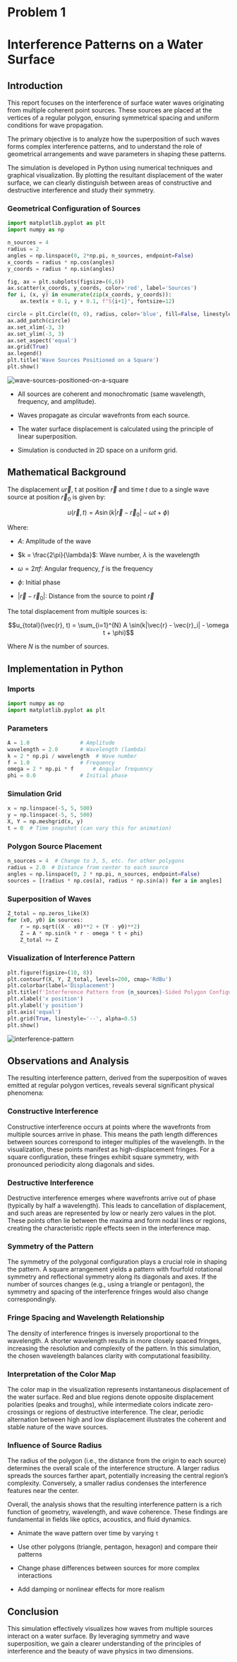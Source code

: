 # Problem 1
# Interference Patterns on a Water Surface

## Introduction
This report focuses on the interference of surface water waves originating from multiple coherent point sources. These sources are placed at the vertices of a regular polygon, ensuring symmetrical spacing and uniform conditions for wave propagation. 

The primary objective is to analyze how the superposition of such waves forms complex interference patterns, and to understand the role of geometrical arrangements and wave parameters in shaping these patterns.

The simulation is developed in Python using numerical techniques and graphical visualization. By plotting the resultant displacement of the water surface, we can clearly distinguish between areas of constructive and destructive interference and study their symmetry.

### Geometrical Configuration of Sources

```python
import matplotlib.pyplot as plt
import numpy as np

n_sources = 4
radius = 2
angles = np.linspace(0, 2*np.pi, n_sources, endpoint=False)
x_coords = radius * np.cos(angles)
y_coords = radius * np.sin(angles)

fig, ax = plt.subplots(figsize=(6,6))
ax.scatter(x_coords, y_coords, color='red', label='Sources')
for i, (x, y) in enumerate(zip(x_coords, y_coords)):
    ax.text(x + 0.1, y + 0.1, f"S{i+1}", fontsize=12)

circle = plt.Circle((0, 0), radius, color='blue', fill=False, linestyle='--', alpha=0.5)
ax.add_patch(circle)
ax.set_xlim(-3, 3)
ax.set_ylim(-3, 3)
ax.set_aspect('equal')
ax.grid(True)
ax.legend()
plt.title('Wave Sources Positioned on a Square')
plt.show()
```
![wave-sources-positioned-on-a-square](Unknown-3.png)

- All sources are coherent and monochromatic (same wavelength, frequency, and amplitude).

- Waves propagate as circular wavefronts from each source.

- The water surface displacement is calculated using the principle of linear superposition.

- Simulation is conducted in 2D space on a uniform grid.

## Mathematical Background
The displacement $u\vec{r}$, t at position $\vec{r}$ and time $t$ due to a single wave source at position $\vec{r}_0$ is given by:

$$u(\vec{r}, t) = A \sin(k|\vec{r} - \vec{r}_0| - \omega t + \phi)$$

Where:
- $A$: Amplitude of the wave

- $k = \frac{2\pi}{\lambda}$: Wave number, $\lambda$ is the wavelength

- $\omega = 2\pi f$: Angular frequency, $f$ is the frequency

- $\phi$: Initial phase

- $|\vec{r} - \vec{r}_0|$: Distance from the source to point $\vec{r}$

The total displacement from multiple sources is:

$$u_{total}(\vec{r}, t) = \sum_{i=1}^{N} A \sin(k|\vec{r} - \vec{r}_i| - \omega t + \phi)$$

Where $N$ is the number of sources.

## Implementation in Python

### Imports
```python
import numpy as np
import matplotlib.pyplot as plt
```

### Parameters
```python
A = 1.0                # Amplitude
wavelength = 2.0       # Wavelength (lambda)
k = 2 * np.pi / wavelength  # Wave number
f = 1.0                # Frequency
omega = 2 * np.pi * f      # Angular frequency
phi = 0.0              # Initial phase
```

### Simulation Grid
```python
x = np.linspace(-5, 5, 500)
y = np.linspace(-5, 5, 500)
X, Y = np.meshgrid(x, y)
t = 0  # Time snapshot (can vary this for animation)
```

### Polygon Source Placement
```python
n_sources = 4  # Change to 3, 5, etc. for other polygons
radius = 2.0  # Distance from center to each source
angles = np.linspace(0, 2 * np.pi, n_sources, endpoint=False)
sources = [(radius * np.cos(a), radius * np.sin(a)) for a in angles]
```

### Superposition of Waves
```python
Z_total = np.zeros_like(X)
for (x0, y0) in sources:
    r = np.sqrt((X - x0)**2 + (Y - y0)**2)
    Z = A * np.sin(k * r - omega * t + phi)
    Z_total += Z
```

### Visualization of Interference Pattern
```python
plt.figure(figsize=(10, 8))
plt.contourf(X, Y, Z_total, levels=200, cmap='RdBu')
plt.colorbar(label='Displacement')
plt.title(f'Interference Pattern from {n_sources}-Sided Polygon Configuration')
plt.xlabel('x position')
plt.ylabel('y position')
plt.axis('equal')
plt.grid(True, linestyle='--', alpha=0.5)
plt.show()
```

![interference-pattern](Unknown-4.png)

## Observations and Analysis
The resulting interference pattern, derived from the superposition of waves emitted at regular polygon vertices, reveals several significant physical phenomena:

### Constructive Interference
Constructive interference occurs at points where the wavefronts from multiple sources arrive in phase. This means the path length differences between sources correspond to integer multiples of the wavelength. In the visualization, these points manifest as high-displacement fringes. For a square configuration, these fringes exhibit square symmetry, with pronounced periodicity along diagonals and sides.

### Destructive Interference
Destructive interference emerges where wavefronts arrive out of phase (typically by half a wavelength). This leads to cancellation of displacement, and such areas are represented by low or nearly zero values in the plot. These points often lie between the maxima and form nodal lines or regions, creating the characteristic ripple effects seen in the interference map.

### Symmetry of the Pattern
The symmetry of the polygonal configuration plays a crucial role in shaping the pattern. A square arrangement yields a pattern with fourfold rotational symmetry and reflectional symmetry along its diagonals and axes. If the number of sources changes (e.g., using a triangle or pentagon), the symmetry and spacing of the interference fringes would also change correspondingly.

### Fringe Spacing and Wavelength Relationship
The density of interference fringes is inversely proportional to the wavelength. A shorter wavelength results in more closely spaced fringes, increasing the resolution and complexity of the pattern. In this simulation, the chosen wavelength balances clarity with computational feasibility.

### Interpretation of the Color Map
The color map in the visualization represents instantaneous displacement of the water surface. Red and blue regions denote opposite displacement polarities (peaks and troughs), while intermediate colors indicate zero-crossings or regions of destructive interference. The clear, periodic alternation between high and low displacement illustrates the coherent and stable nature of the wave sources.

### Influence of Source Radius
The radius of the polygon (i.e., the distance from the origin to each source) determines the overall scale of the interference structure. A larger radius spreads the sources farther apart, potentially increasing the central region’s complexity. Conversely, a smaller radius condenses the interference features near the center.

Overall, the analysis shows that the resulting interference pattern is a rich function of geometry, wavelength, and wave coherence. These findings are fundamental in fields like optics, acoustics, and fluid dynamics.

- Animate the wave pattern over time by varying `t`

- Use other polygons (triangle, pentagon, hexagon) and compare their patterns

- Change phase differences between sources for more complex interactions

- Add damping or nonlinear effects for more realism

## Conclusion
This simulation effectively visualizes how waves from multiple sources interact on a water surface. By leveraging symmetry and wave superposition, we gain a clearer understanding of the principles of interference and the beauty of wave physics in two dimensions.

